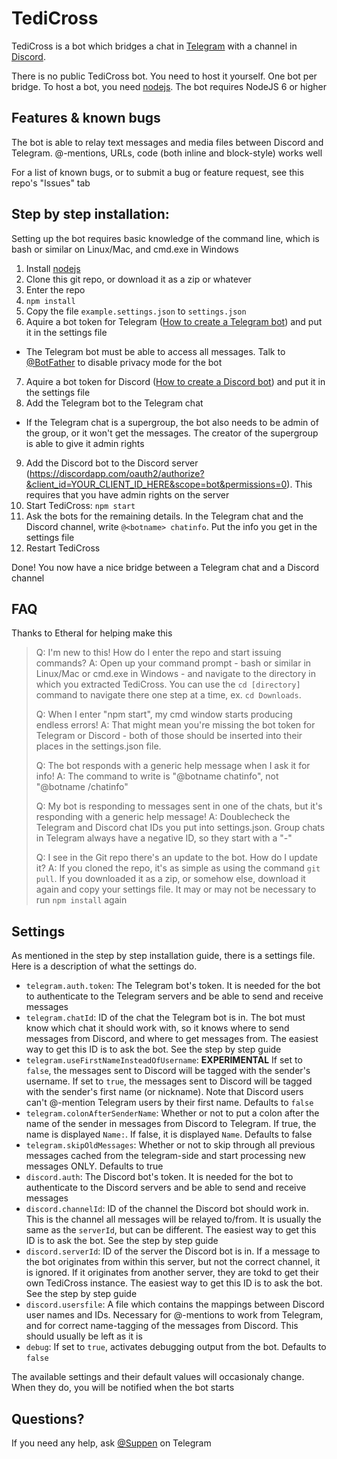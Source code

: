 TediCross
=========
TediCross is a bot which bridges a chat in [Telegram](https://telegram.org) with a channel in [Discord](https://discordapp.com/).

There is no public TediCross bot. You need to host it yourself. One bot per bridge. To host a bot, you need [nodejs](https://nodejs.org). The bot requires NodeJS 6 or higher


Features & known bugs
---------------------

The bot is able to relay text messages and media files between Discord and Telegram. @-mentions, URLs, code (both inline and block-style) works well

For a list of known bugs, or to submit a bug or feature request, see this repo's "Issues" tab


Step by step installation:
--------------------------
Setting up the bot requires basic knowledge of the command line, which is bash or similar on Linux/Mac, and cmd.exe in Windows

 1. Install [nodejs](https://nodejs.org)
 2. Clone this git repo, or download it as a zip or whatever
 3. Enter the repo
 4. `npm install`
 5. Copy the file `example.settings.json` to `settings.json`
 6. Aquire a bot token for Telegram ([How to create a Telegram bot](https://core.telegram.org/bots#3-how-do-i-create-a-bot)) and put it in the settings file
   - The Telegram bot must be able to access all messages. Talk to [@BotFather](https://t.me/BotFather) to disable privacy mode for the bot
 7. Aquire a bot token for Discord ([How to create a Discord bot](https://github.com/reactiflux/discord-irc/wiki/Creating-a-discord-bot-&-getting-a-token)) and put it in the settings file
 8. Add the Telegram bot to the Telegram chat
   - If the Telegram chat is a supergroup, the bot also needs to be admin of the group, or it won't get the messages. The creator of the supergroup is able to give it admin rights
 9. Add the Discord bot to the Discord server (https://discordapp.com/oauth2/authorize?&client_id=YOUR_CLIENT_ID_HERE&scope=bot&permissions=0). This requires that you have admin rights on the server
 10. Start TediCross: `npm start`
 11. Ask the bots for the remaining details. In the Telegram chat and the Discord channel, write `@<botname> chatinfo`. Put the info you get in the settings file
 12. Restart TediCross

Done! You now have a nice bridge between a Telegram chat and a Discord channel

FAQ
---

Thanks to Etheral for helping make this

> Q: I'm new to this! How do I enter the repo and start issuing commands?
> A: Open up your command prompt - bash or similar in Linux/Mac or cmd.exe in Windows - and navigate to the directory in which you extracted TediCross. You can use the `cd [directory]` command to navigate there one step at a time, ex. `cd Downloads`. 
> 
> Q: When I enter "npm start", my cmd window starts producing endless errors!
> A: That might mean you're missing the bot token for Telegram or Discord - both of those should be inserted into their places in the settings.json file.
> 
> Q: The bot responds with a generic help message when I ask it for info!
> A: The command to write is "@botname chatinfo", not "@botname /chatinfo"
> 
> Q: My bot is responding to messages sent in one of the chats, but it's responding with a generic help message!
> A: Doublecheck the Telegram and Discord chat IDs you put into settings.json. Group chats in Telegram always have a negative ID, so they start with a "-"
> 
> Q: I see in the Git repo there's an update to the bot. How do I update it?
> A: If you cloned the repo, it's as simple as using the command `git pull`. If you downloaded it as a zip, or somehow else, download it again and copy your settings file. It may or may not be necessary to run `npm install` again

Settings
--------

As mentioned in the step by step installation guide, there is a settings file. Here is a description of what the settings do. 

* `telegram.auth.token`: The Telegram bot's token. It is needed for the bot to authenticate to the Telegram servers and be able to send and receive messages
* `telegram.chatId`: ID of the chat the Telegram bot is in. The bot must know which chat it should work with, so it knows where to send messages from Discord, and where to get messages from. The easiest way to get this ID is to ask the bot. See the step by step guide
* `telegram.useFirstNameInsteadOfUsername`: **EXPERIMENTAL** If set to `false`, the messages sent to Discord will be tagged with the sender's username. If set to `true`, the messages sent to Discord will be tagged with the sender's first name (or nickname). Note that Discord users can't @-mention Telegram users by their first name. Defaults to `false`
* `telegram.colonAfterSenderName`: Whether or not to put a colon after the name of the sender in messages from Discord to Telegram. If true, the name is displayed `Name:`. If false, it is displayed `Name`. Defaults to false
* `telegram.skipOldMessages`: Whether or not to skip through all previous messages cached from the telegram-side and start processing new messages ONLY. Defaults to true
* `discord.auth`: The Discord bot's token. It is needed for the bot to authenticate to the Discord servers and be able to send and receive messages
* `discord.channelId`: ID of the channel the Discord bot should work in. This is the channel all messages will be relayed to/from. It is usually the same as the `serverId`, but can be different. The easiest way to get this ID is to ask the bot. See the step by step guide
* `discord.serverId`: ID of the server the Discord bot is in. If a message to the bot originates from within this server, but not the correct channel, it is ignored. If it originates from another server, they are tokd to get their own TediCross instance. The easiest way to get this ID is to ask the bot. See the step by step guide
* `discord.usersfile`: A file which contains the mappings between Discord user names and IDs. Necessary for @-mentions to work from Telegram, and for correct name-tagging of the messages from Discord. This should usually be left as it is
* `debug`: If set to `true`, activates debugging output from the bot. Defaults to `false`

The available settings and their default values will occasionaly change. When they do, you will be notified when the bot starts


Questions?
----------

If you need any help, ask [@Suppen](https://t.me/Suppen) on Telegram


